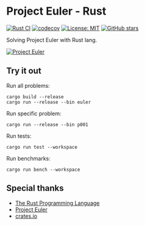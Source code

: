 # Project Euler - Rust

[![Rust CI](https://github.com/gifnksm/ProjectEulerRust/actions/workflows/rust-ci.yml/badge.svg)](https://github.com/gifnksm/ProjectEulerRust/actions/workflows/rust-ci.yml)
[![codecov](https://codecov.io/gh/gifnksm/ProjectEulerRust/branch/master/graph/badge.svg?token=3PXez3ai02)](https://codecov.io/gh/gifnksm/ProjectEulerRust)
[![License: MIT](https://img.shields.io/badge/License-MIT-yellow.svg)](https://opensource.org/licenses/MIT)
[![GitHub stars](https://img.shields.io/github/stars/gifnksm/ProjectEulerRust.svg)](https://github.com/gifnksm/ProjectEulerRust/stargazers)


Solving Project Euler with Rust lang.

[![Project Euler](https://projecteuler.net/profile/gifnksm.png)](https://projecteuler.net/)

## Try it out

Run all problems:

```console
cargo build --release
cargo run --release --bin euler
```

Run specific problem:

```console
cargo run --release --bin p001
```

Run tests:

```console
cargo run test --workspace
```

Run benchmarks:

```console
cargo run bench --workspace
```

## Special thanks

* [The Rust Programming Language](http://www.rust-lang.org/)
* [Project Euler](http://projecteuler.net/)
* [crates.io](https://crates.io/)
